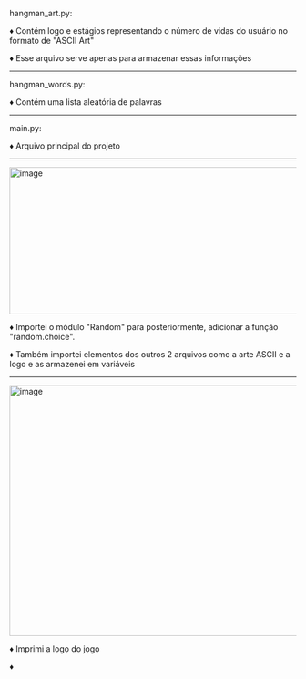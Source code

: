 hangman_art.py:
   
   ♦ Contém logo e estágios representando o número de vidas do usuário no formato de "ASCII Art"
   
   ♦ Esse arquivo serve apenas para armazenar essas informações
   
   --------------------
   
hangman_words.py:
   
   ♦ Contém uma lista aleatória de palavras 

   --------------------

main.py:

   ♦ Arquivo principal do projeto
   
   --------------------

   <img width="701" height="258" alt="image" src="https://github.com/user-attachments/assets/ab4183b5-ddf8-4b02-b885-5b200502227a" />

   ♦ Importei o módulo "Random" para posteriormente, adicionar a função "random.choice".
   
   ♦ Também importei elementos dos outros 2 arquivos como a arte ASCII e a logo e as armazenei em variáveis
   
   --------------------
   
   <img width="676" height="440" alt="image" src="https://github.com/user-attachments/assets/08160a5f-07e9-4b66-bfa2-f641feef3905" />

   ♦ Imprimi a logo do jogo

   ♦
